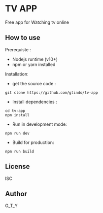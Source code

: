 # TV APP

Free app for Watching tv online

## How to use

Prerequiste :
- Nodejs runtime (v10+)
- npm or yarn installed

Installation:
- get the source code : 

```shell
git clone https://github.com/gtindo/tv-app
```

- Install dependencies :

```shell
cd tv-app
npm install
```

- Run in development mode:
```shell
npm run dev
```

- Build for production:
```shell
npm run build
```

## License
ISC

## Author

G_T_Y
